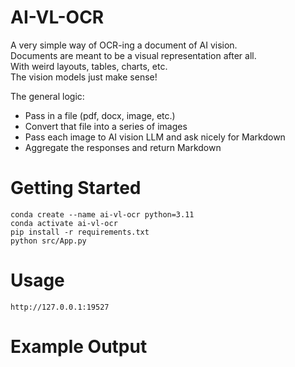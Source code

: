 # AI-VL-OCR
A very simple way of OCR-ing a document of AI vision.  
Documents are meant to be a visual representation after all.  
With weird layouts, tables, charts, etc.   
The vision models just make sense!   

The general logic:
- Pass in a file (pdf, docx, image, etc.) 
- Convert that file into a series of images 
- Pass each image to AI vision LLM and ask nicely for Markdown 
- Aggregate the responses and return Markdown

# Getting Started
```
conda create --name ai-vl-ocr python=3.11
conda activate ai-vl-ocr
pip install -r requirements.txt
python src/App.py
```

# Usage
```
http://127.0.0.1:19527
```

# Example Output
